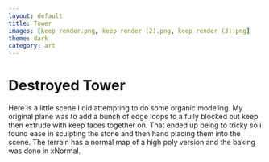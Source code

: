 ```yaml
---
layout: default
title: Tower
images: [keep render.png, keep render (2).png, keep render (3).png]
theme: dark
category: art
---
```


# Destroyed Tower

Here is a little scene I did attempting to do some organic modeling. My original plane was to add a bunch of edge loops to a fully blocked out keep then extrude with keep faces together on. That ended up being to tricky so i found ease in sculpting the stone and then hand placing them into the scene. The terrain has a normal map of a high poly version and the baking was done in xNormal.

